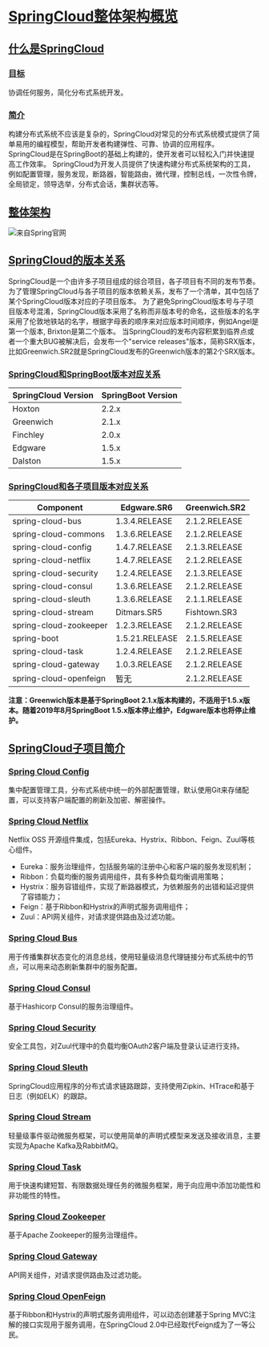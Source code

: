 # [SpringCloud整体架构概览](http://www.macrozheng.com/#/cloud/springcloud?id=springcloud整体架构概览)

## [什么是SpringCloud](http://www.macrozheng.com/#/cloud/springcloud?id=什么是springcloud)

### [目标](http://www.macrozheng.com/#/cloud/springcloud?id=目标)

协调任何服务，简化分布式系统开发。

### [简介](http://www.macrozheng.com/#/cloud/springcloud?id=简介)

构建分布式系统不应该是复杂的，SpringCloud对常见的分布式系统模式提供了简单易用的编程模型，帮助开发者构建弹性、可靠、协调的应用程序。 SpringCloud是在SpringBoot的基础上构建的，使开发者可以轻松入门并快速提高工作效率。 SpringCloud为开发人员提供了快速构建分布式系统架构的工具，例如配置管理，服务发现，断路器，智能路由，微代理，控制总线，一次性令牌，全局锁定，领导选举，分布式会话，集群状态等。

## [整体架构](http://www.macrozheng.com/#/cloud/springcloud?id=整体架构)

![来自Spring官网](http://www.macrozheng.com/images/springcloud_arch.png)

## [SpringCloud的版本关系](http://www.macrozheng.com/#/cloud/springcloud?id=springcloud的版本关系)

SpringCloud是一个由许多子项目组成的综合项目，各子项目有不同的发布节奏。 为了管理SpringCloud与各子项目的版本依赖关系，发布了一个清单，其中包括了某个SpringCloud版本对应的子项目版本。 为了避免SpringCloud版本号与子项目版本号混淆，SpringCloud版本采用了名称而非版本号的命名，这些版本的名字采用了伦敦地铁站的名字，根据字母表的顺序来对应版本时间顺序，例如Angel是第一个版本, Brixton是第二个版本。 当SpringCloud的发布内容积累到临界点或者一个重大BUG被解决后，会发布一个"service releases"版本，简称SRX版本，比如Greenwich.SR2就是SpringCloud发布的Greenwich版本的第2个SRX版本。

### [SpringCloud和SpringBoot版本对应关系](http://www.macrozheng.com/#/cloud/springcloud?id=springcloud和springboot版本对应关系)

| SpringCloud Version | SpringBoot Version |
| ------------------- | ------------------ |
| Hoxton              | 2.2.x              |
| Greenwich           | 2.1.x              |
| Finchley            | 2.0.x              |
| Edgware             | 1.5.x              |
| Dalston             | 1.5.x              |

### [SpringCloud和各子项目版本对应关系](http://www.macrozheng.com/#/cloud/springcloud?id=springcloud和各子项目版本对应关系)

| Component              | Edgware.SR6    | Greenwich.SR2 |
| ---------------------- | -------------- | ------------- |
| spring-cloud-bus       | 1.3.4.RELEASE  | 2.1.2.RELEASE |
| spring-cloud-commons   | 1.3.6.RELEASE  | 2.1.2.RELEASE |
| spring-cloud-config    | 1.4.7.RELEASE  | 2.1.3.RELEASE |
| spring-cloud-netflix   | 1.4.7.RELEASE  | 2.1.2.RELEASE |
| spring-cloud-security  | 1.2.4.RELEASE  | 2.1.3.RELEASE |
| spring-cloud-consul    | 1.3.6.RELEASE  | 2.1.2.RELEASE |
| spring-cloud-sleuth    | 1.3.6.RELEASE  | 2.1.1.RELEASE |
| spring-cloud-stream    | Ditmars.SR5    | Fishtown.SR3  |
| spring-cloud-zookeeper | 1.2.3.RELEASE  | 2.1.2.RELEASE |
| spring-boot            | 1.5.21.RELEASE | 2.1.5.RELEASE |
| spring-cloud-task      | 1.2.4.RELEASE  | 2.1.2.RELEASE |
| spring-cloud-gateway   | 1.0.3.RELEASE  | 2.1.2.RELEASE |
| spring-cloud-openfeign | 暂无           | 2.1.2.RELEASE |

**注意：Greenwich版本是基于SpringBoot 2.1.x版本构建的，不适用于1.5.x版本。随着2019年8月SpringBoot 1.5.x版本停止维护，Edgware版本也将停止维护。**

## [SpringCloud子项目简介](http://www.macrozheng.com/#/cloud/springcloud?id=springcloud子项目简介)

### [Spring Cloud Config](http://www.macrozheng.com/#/cloud/springcloud?id=spring-cloud-config)

集中配置管理工具，分布式系统中统一的外部配置管理，默认使用Git来存储配置，可以支持客户端配置的刷新及加密、解密操作。

### [Spring Cloud Netflix](http://www.macrozheng.com/#/cloud/springcloud?id=spring-cloud-netflix)

Netflix OSS 开源组件集成，包括Eureka、Hystrix、Ribbon、Feign、Zuul等核心组件。

- Eureka：服务治理组件，包括服务端的注册中心和客户端的服务发现机制；
- Ribbon：负载均衡的服务调用组件，具有多种负载均衡调用策略；
- Hystrix：服务容错组件，实现了断路器模式，为依赖服务的出错和延迟提供了容错能力；
- Feign：基于Ribbon和Hystrix的声明式服务调用组件；
- Zuul：API网关组件，对请求提供路由及过滤功能。

### [Spring Cloud Bus](http://www.macrozheng.com/#/cloud/springcloud?id=spring-cloud-bus)

用于传播集群状态变化的消息总线，使用轻量级消息代理链接分布式系统中的节点，可以用来动态刷新集群中的服务配置。

### [Spring Cloud Consul](http://www.macrozheng.com/#/cloud/springcloud?id=spring-cloud-consul)

基于Hashicorp Consul的服务治理组件。

### [Spring Cloud Security](http://www.macrozheng.com/#/cloud/springcloud?id=spring-cloud-security)

安全工具包，对Zuul代理中的负载均衡OAuth2客户端及登录认证进行支持。

### [Spring Cloud Sleuth](http://www.macrozheng.com/#/cloud/springcloud?id=spring-cloud-sleuth)

SpringCloud应用程序的分布式请求链路跟踪，支持使用Zipkin、HTrace和基于日志（例如ELK）的跟踪。

### [Spring Cloud Stream](http://www.macrozheng.com/#/cloud/springcloud?id=spring-cloud-stream)

轻量级事件驱动微服务框架，可以使用简单的声明式模型来发送及接收消息，主要实现为Apache Kafka及RabbitMQ。

### [Spring Cloud Task](http://www.macrozheng.com/#/cloud/springcloud?id=spring-cloud-task)

用于快速构建短暂、有限数据处理任务的微服务框架，用于向应用中添加功能性和非功能性的特性。

### [Spring Cloud Zookeeper](http://www.macrozheng.com/#/cloud/springcloud?id=spring-cloud-zookeeper)

基于Apache Zookeeper的服务治理组件。

### [Spring Cloud Gateway](http://www.macrozheng.com/#/cloud/springcloud?id=spring-cloud-gateway)

API网关组件，对请求提供路由及过滤功能。

### [Spring Cloud OpenFeign](http://www.macrozheng.com/#/cloud/springcloud?id=spring-cloud-openfeign)

基于Ribbon和Hystrix的声明式服务调用组件，可以动态创建基于Spring MVC注解的接口实现用于服务调用，在SpringCloud 2.0中已经取代Feign成为了一等公民。